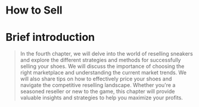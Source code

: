 # How to Sell
# Brief introduction

> In the fourth chapter, we will delve into the world of reselling sneakers and explore the different strategies and methods for successfully selling your shoes. We will discuss the importance of choosing the right marketplace and understanding the current market trends. We will also share tips on how to effectively price your shoes and navigate the competitive reselling landscape. Whether you're a seasoned reseller or new to the game, this chapter will provide valuable insights and strategies to help you maximize your profits.


